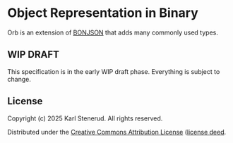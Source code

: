 Object Representation in Binary
===============================

Orb is an extension of [BONJSON](https://github.com/kstenerud/bonjson) that adds many commonly used types.



WIP DRAFT
---------

This specification is in the early WIP draft phase. Everything is subject to change.



License
-------

Copyright (c) 2025 Karl Stenerud. All rights reserved.

Distributed under the [Creative Commons Attribution License](https://creativecommons.org/licenses/by/4.0/legalcode) ([license deed](https://creativecommons.org/licenses/by/4.0).
